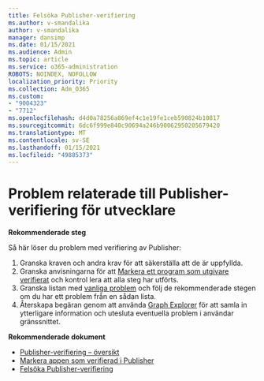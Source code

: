 ```yaml
---
title: Felsöka Publisher-verifiering
ms.author: v-smandalika
author: v-smandalika
manager: dansimp
ms.date: 01/15/2021
ms.audience: Admin
ms.topic: article
ms.service: o365-administration
ROBOTS: NOINDEX, NOFOLLOW
localization_priority: Priority
ms.collection: Adm_O365
ms.custom:
- "9004323"
- "7712"
ms.openlocfilehash: d4d0a78256a869ef4c1e19fe1ceb590824b10817
ms.sourcegitcommit: 6dc6f999e840c90694a246b90062950205679420
ms.translationtype: MT
ms.contentlocale: sv-SE
ms.lasthandoff: 01/15/2021
ms.locfileid: "49885373"
---
```

# <a name="issues-related-to-publisher-verification-for-developers"></a>Problem relaterade till Publisher-verifiering för utvecklare

**Rekommenderade steg** 

Så här löser du problem med verifiering av Publisher:

1. Granska kraven och andra krav för att säkerställa att de är uppfyllda.
2. Granska anvisningarna för att [Markera ett program som utgivare verifierat](https://docs.microsoft.com/azure/active-directory/develop/mark-app-as-publisher-verified) och kontrol lera att alla steg har utförts.
3. Granska listan med [vanliga problem](https://docs.microsoft.com/azure/active-directory/develop/troubleshoot-publisher-verification#common-issues) och följ de rekommenderade stegen om du har ett problem från en sådan lista.
4. Återskapa begäran genom att använda [Graph Explorer](https://docs.microsoft.com/azure/active-directory/develop/troubleshoot-publisher-verification#making-microsoft-graph-api-calls) för att samla in ytterligare information och utesluta eventuella problem i användar gränssnittet.

**Rekommenderade dokument**

- [Publisher-verifiering – översikt](https://docs.microsoft.com/azure/active-directory/develop/publisher-verification-overview) 
- [Markera appen som verifierad i Publisher](https://docs.microsoft.com/azure/active-directory/develop/mark-app-as-publisher-verified) 
- [Felsöka Publisher-verifiering](https://docs.microsoft.com/azure/active-directory/develop/troubleshoot-publisher-verification)

